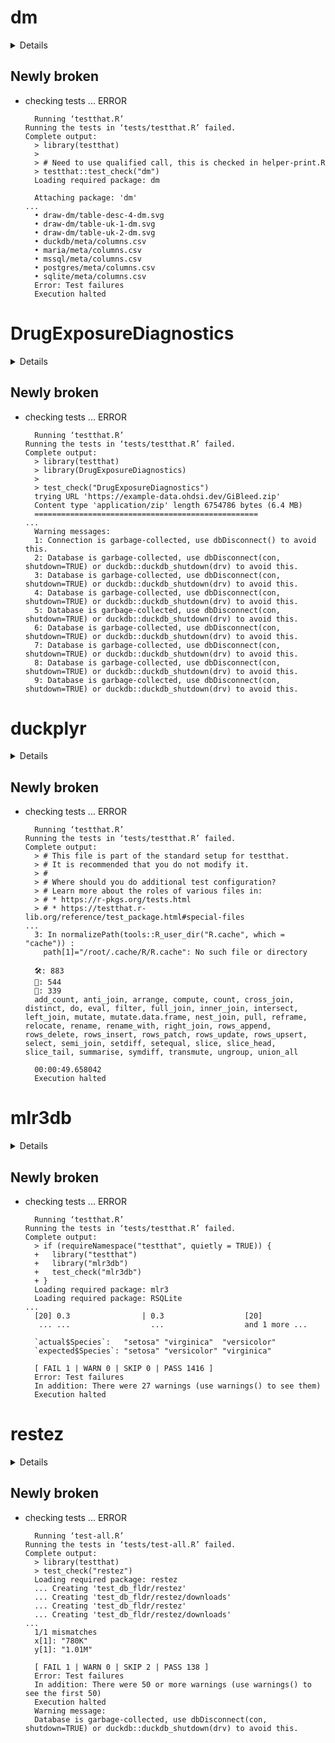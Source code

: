 # dm

<details>

* Version: 1.0.6
* GitHub: https://github.com/cynkra/dm
* Source code: https://github.com/cran/dm
* Date/Publication: 2023-07-21 13:30:02 UTC
* Number of recursive dependencies: 137

Run `revdepcheck::cloud_details(, "dm")` for more info

</details>

## Newly broken

*   checking tests ... ERROR
    ```
      Running ‘testthat.R’
    Running the tests in ‘tests/testthat.R’ failed.
    Complete output:
      > library(testthat)
      > 
      > # Need to use qualified call, this is checked in helper-print.R
      > testthat::test_check("dm")
      Loading required package: dm
      
      Attaching package: 'dm'
    ...
      • draw-dm/table-desc-4-dm.svg
      • draw-dm/table-uk-1-dm.svg
      • draw-dm/table-uk-2-dm.svg
      • duckdb/meta/columns.csv
      • maria/meta/columns.csv
      • mssql/meta/columns.csv
      • postgres/meta/columns.csv
      • sqlite/meta/columns.csv
      Error: Test failures
      Execution halted
    ```

# DrugExposureDiagnostics

<details>

* Version: 0.4.6
* GitHub: NA
* Source code: https://github.com/cran/DrugExposureDiagnostics
* Date/Publication: 2023-08-16 14:34:35 UTC
* Number of recursive dependencies: 132

Run `revdepcheck::cloud_details(, "DrugExposureDiagnostics")` for more info

</details>

## Newly broken

*   checking tests ... ERROR
    ```
      Running ‘testthat.R’
    Running the tests in ‘tests/testthat.R’ failed.
    Complete output:
      > library(testthat)
      > library(DrugExposureDiagnostics)
      > 
      > test_check("DrugExposureDiagnostics")
      trying URL 'https://example-data.ohdsi.dev/GiBleed.zip'
      Content type 'application/zip' length 6754786 bytes (6.4 MB)
      ==================================================
    ...
      Warning messages:
      1: Connection is garbage-collected, use dbDisconnect() to avoid this. 
      2: Database is garbage-collected, use dbDisconnect(con, shutdown=TRUE) or duckdb::duckdb_shutdown(drv) to avoid this. 
      3: Database is garbage-collected, use dbDisconnect(con, shutdown=TRUE) or duckdb::duckdb_shutdown(drv) to avoid this. 
      4: Database is garbage-collected, use dbDisconnect(con, shutdown=TRUE) or duckdb::duckdb_shutdown(drv) to avoid this. 
      5: Database is garbage-collected, use dbDisconnect(con, shutdown=TRUE) or duckdb::duckdb_shutdown(drv) to avoid this. 
      6: Database is garbage-collected, use dbDisconnect(con, shutdown=TRUE) or duckdb::duckdb_shutdown(drv) to avoid this. 
      7: Database is garbage-collected, use dbDisconnect(con, shutdown=TRUE) or duckdb::duckdb_shutdown(drv) to avoid this. 
      8: Database is garbage-collected, use dbDisconnect(con, shutdown=TRUE) or duckdb::duckdb_shutdown(drv) to avoid this. 
      9: Database is garbage-collected, use dbDisconnect(con, shutdown=TRUE) or duckdb::duckdb_shutdown(drv) to avoid this. 
    ```

# duckplyr

<details>

* Version: 0.2.1
* GitHub: https://github.com/duckdblabs/duckplyr
* Source code: https://github.com/cran/duckplyr
* Date/Publication: 2023-09-17 11:20:03 UTC
* Number of recursive dependencies: 91

Run `revdepcheck::cloud_details(, "duckplyr")` for more info

</details>

## Newly broken

*   checking tests ... ERROR
    ```
      Running ‘testthat.R’
    Running the tests in ‘tests/testthat.R’ failed.
    Complete output:
      > # This file is part of the standard setup for testthat.
      > # It is recommended that you do not modify it.
      > #
      > # Where should you do additional test configuration?
      > # Learn more about the roles of various files in:
      > # * https://r-pkgs.org/tests.html
      > # * https://testthat.r-lib.org/reference/test_package.html#special-files
    ...
      3: In normalizePath(tools::R_user_dir("R.cache", which = "cache")) :
        path[1]="/root/.cache/R/R.cache": No such file or directory
      
      🛠: 883
      🔨: 544
      🦆: 339
      add_count, anti_join, arrange, compute, count, cross_join, distinct, do, eval, filter, full_join, inner_join, intersect, left_join, mutate, mutate.data.frame, nest_join, pull, reframe, relocate, rename, rename_with, right_join, rows_append, rows_delete, rows_insert, rows_patch, rows_update, rows_upsert, select, semi_join, setdiff, setequal, slice, slice_head, slice_tail, summarise, symdiff, transmute, ungroup, union_all
      
      00:00:49.658042
      Execution halted
    ```

# mlr3db

<details>

* Version: 0.5.0
* GitHub: https://github.com/mlr-org/mlr3db
* Source code: https://github.com/cran/mlr3db
* Date/Publication: 2022-08-08 10:10:02 UTC
* Number of recursive dependencies: 71

Run `revdepcheck::cloud_details(, "mlr3db")` for more info

</details>

## Newly broken

*   checking tests ... ERROR
    ```
      Running ‘testthat.R’
    Running the tests in ‘tests/testthat.R’ failed.
    Complete output:
      > if (requireNamespace("testthat", quietly = TRUE)) {
      +   library("testthat")
      +   library("mlr3db")
      +   test_check("mlr3db")
      + }
      Loading required package: mlr3
      Loading required package: RSQLite
    ...
      [20] 0.3                | 0.3                  [20]          
       ... ...                  ...                  and 1 more ...
      
      `actual$Species`:   "setosa" "virginica"  "versicolor"
      `expected$Species`: "setosa" "versicolor" "virginica" 
      
      [ FAIL 1 | WARN 0 | SKIP 0 | PASS 1416 ]
      Error: Test failures
      In addition: There were 27 warnings (use warnings() to see them)
      Execution halted
    ```

# restez

<details>

* Version: 2.1.3
* GitHub: https://github.com/ropensci/restez
* Source code: https://github.com/cran/restez
* Date/Publication: 2022-11-11 07:20:10 UTC
* Number of recursive dependencies: 71

Run `revdepcheck::cloud_details(, "restez")` for more info

</details>

## Newly broken

*   checking tests ... ERROR
    ```
      Running ‘test-all.R’
    Running the tests in ‘tests/test-all.R’ failed.
    Complete output:
      > library(testthat)
      > test_check("restez")
      Loading required package: restez
      ... Creating 'test_db_fldr/restez'
      ... Creating 'test_db_fldr/restez/downloads'
      ... Creating 'test_db_fldr/restez'
      ... Creating 'test_db_fldr/restez/downloads'
    ...
      1/1 mismatches
      x[1]: "780K"
      y[1]: "1.01M"
      
      [ FAIL 1 | WARN 0 | SKIP 2 | PASS 138 ]
      Error: Test failures
      In addition: There were 50 or more warnings (use warnings() to see the first 50)
      Execution halted
      Warning message:
      Database is garbage-collected, use dbDisconnect(con, shutdown=TRUE) or duckdb::duckdb_shutdown(drv) to avoid this. 
    ```


